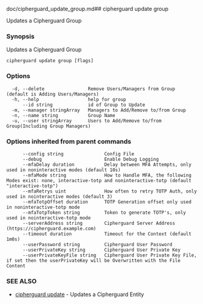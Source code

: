 doc/cipherguard_update_group.md## cipherguard update group

Updates a Cipherguard Group

### Synopsis

Updates a Cipherguard Group

```
cipherguard update group [flags]
```

### Options

```
  -d, --delete                Remove Users/Managers from Group (default is Adding Users/Managers)
  -h, --help                  help for group
      --id string             id of Group to Update
  -m, --manager stringArray   Managers to Add/Remove to/from Group
  -n, --name string           Group Name
  -u, --user stringArray      Users to Add/Remove to/from Group(Including Group Managers)
```

### Options inherited from parent commands

```
      --config string               Config File
      --debug                       Enable Debug Logging
      --mfaDelay duration           Delay between MFA Attempts, only used in noninteractive modes (default 10s)
      --mfaMode string              How to Handle MFA, the following Modes exist: none, interactive-totp and noninteractive-totp (default "interactive-totp")
      --mfaRetrys uint              How often to retry TOTP Auth, only used in nointeractive modes (default 3)
      --mfaTotpOffset duration      TOTP Generation offset only used in noninteractive-totp mode
      --mfaTotpToken string         Token to generate TOTP's, only used in nointeractive-totp mode
      --serverAddress string        Cipherguard Server Address (https://cipherguard.example.com)
      --timeout duration            Timeout for the Context (default 1m0s)
      --userPassword string         Cipherguard User Password
      --userPrivateKey string       Cipherguard User Private Key
      --userPrivateKeyFile string   Cipherguard User Private Key File, if set then the userPrivateKey will be Overwritten with the File Content
```

### SEE ALSO

* [cipherguard update](cipherguard_update)	 - Updates a Cipherguard Entity


